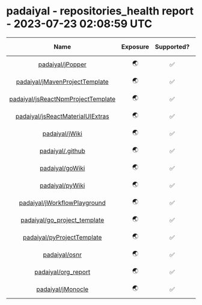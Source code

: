 
padaiyal - repositories_health report - 2023-07-23 02:08:59 UTC
===============================================================
  

|Name|Exposure|Supported?|Last Updated|Health %|Open Issues|
| :---: | :---: | :---: | :---: | :---: | :---: |
|[padaiyal/jPopper](https://github.com/padaiyal/jPopper)|🌏|✅|2023-01-18T22:45:22Z|62%|[6](https://github.com/padaiyal/jPopper/issues)|
|[padaiyal/jMavenProjectTemplate](https://github.com/padaiyal/jMavenProjectTemplate)|🌏|✅|2022-01-01T03:03:46Z|62%|[3](https://github.com/padaiyal/jMavenProjectTemplate/issues)|
|[padaiyal/jsReactNpmProjectTemplate](https://github.com/padaiyal/jsReactNpmProjectTemplate)|🌏|✅|2022-01-20T01:52:23Z|50%|[20](https://github.com/padaiyal/jsReactNpmProjectTemplate/issues)|
|[padaiyal/jsReactMaterialUIExtras](https://github.com/padaiyal/jsReactMaterialUIExtras)|🌏|✅|2023-01-17T17:31:50Z|50%|[25](https://github.com/padaiyal/jsReactMaterialUIExtras/issues)|
|[padaiyal/jWiki](https://github.com/padaiyal/jWiki)|🌏|✅|2021-10-22T13:34:08Z|50%|[16](https://github.com/padaiyal/jWiki/issues)|
|[padaiyal/.github](https://github.com/padaiyal/.github)|🌏|✅|2023-02-09T16:14:42Z|50%|[3](https://github.com/padaiyal/.github/issues)|
|[padaiyal/goWiki](https://github.com/padaiyal/goWiki)|🌏|✅|2022-03-27T23:55:18Z|37%|[0](https://github.com/padaiyal/goWiki/issues)|
|[padaiyal/pyWiki](https://github.com/padaiyal/pyWiki)|🌏|✅|2022-06-02T00:51:11Z|37%|[0](https://github.com/padaiyal/pyWiki/issues)|
|[padaiyal/jWorkflowPlayground](https://github.com/padaiyal/jWorkflowPlayground)|🌏|✅|2021-12-31T07:08:27Z|50%|[0](https://github.com/padaiyal/jWorkflowPlayground/issues)|
|[padaiyal/go_project_template](https://github.com/padaiyal/go_project_template)|🌏|✅|2022-01-04T23:25:03Z|37%|[0](https://github.com/padaiyal/go_project_template/issues)|
|[padaiyal/pyProjectTemplate](https://github.com/padaiyal/pyProjectTemplate)|🌏|✅|2022-01-14T00:59:36Z|37%|[0](https://github.com/padaiyal/pyProjectTemplate/issues)|
|[padaiyal/osnr](https://github.com/padaiyal/osnr)|🌏|✅|2022-06-03T01:50:28Z|50%|[7](https://github.com/padaiyal/osnr/issues)|
|[padaiyal/org_report](https://github.com/padaiyal/org_report)|🌏|✅|2022-11-05T02:55:50Z|37%|[2](https://github.com/padaiyal/org_report/issues)|
|[padaiyal/jMonocle](https://github.com/padaiyal/jMonocle)|🌏|✅|2023-03-01T01:18:05Z|50%|[4](https://github.com/padaiyal/jMonocle/issues)|
